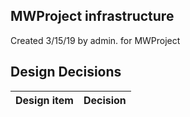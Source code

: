 ## MWProject infrastructure

Created 3/15/19 by admin. for MWProject


## Design Decisions
| Design item                | Decision|
| :----------------------------------- | :--------------------------------------------------------------------------------|
